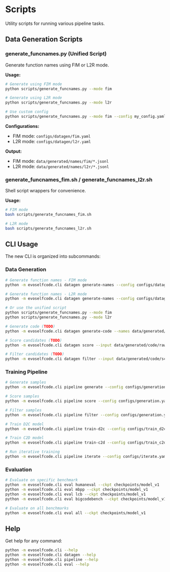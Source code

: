 # Scripts

Utility scripts for running various pipeline tasks.

## Data Generation Scripts

### generate_funcnames.py (Unified Script)

Generate function names using FIM or L2R mode.

**Usage:**
```bash
# Generate using FIM mode
python scripts/generate_funcnames.py --mode fim

# Generate using L2R mode
python scripts/generate_funcnames.py --mode l2r

# Use custom config
python scripts/generate_funcnames.py --mode fim --config my_config.yaml
```

**Configurations:**
- FIM mode: `configs/datagen/fim.yaml`
- L2R mode: `configs/datagen/l2r.yaml`

**Output:**
- FIM mode: `data/generated/names/fim/*.jsonl`
- L2R mode: `data/generated/names/l2r/*.jsonl`

### generate_funcnames_fim.sh / generate_funcnames_l2r.sh

Shell script wrappers for convenience.

**Usage:**
```bash
# FIM mode
bash scripts/generate_funcnames_fim.sh

# L2R mode
bash scripts/generate_funcnames_l2r.sh
```

## CLI Usage

The new CLI is organized into subcommands:

### Data Generation
```bash
# Generate function names - FIM mode
python -m evoselfcode.cli datagen generate-names --config configs/datagen/fim.yaml

# Generate function names - L2R mode
python -m evoselfcode.cli datagen generate-names --config configs/datagen/l2r.yaml

# Or use the unified script
python scripts/generate_funcnames.py --mode fim
python scripts/generate_funcnames.py --mode l2r

# Generate code (TODO)
python -m evoselfcode.cli datagen generate-code --names data/generated/names/filtered.jsonl

# Score candidates (TODO)
python -m evoselfcode.cli datagen score --input data/generated/code/raw.jsonl

# Filter candidates (TODO)
python -m evoselfcode.cli datagen filter --input data/generated/code/scored.jsonl --output data/generated/code/filtered.jsonl
```

### Training Pipeline
```bash
# Generate samples
python -m evoselfcode.cli pipeline generate --config configs/generation.yaml

# Score samples
python -m evoselfcode.cli pipeline score --config configs/generation.yaml

# Filter samples
python -m evoselfcode.cli pipeline filter --config configs/generation.yaml

# Train D2C model
python -m evoselfcode.cli pipeline train-d2c --config configs/train_d2c.yaml

# Train C2D model
python -m evoselfcode.cli pipeline train-c2d --config configs/train_c2d.yaml

# Run iterative training
python -m evoselfcode.cli pipeline iterate --config configs/iterate.yaml
```

### Evaluation
```bash
# Evaluate on specific benchmark
python -m evoselfcode.cli eval humaneval --ckpt checkpoints/model_v1
python -m evoselfcode.cli eval mbpp --ckpt checkpoints/model_v1
python -m evoselfcode.cli eval lcb --ckpt checkpoints/model_v1
python -m evoselfcode.cli eval bigcodebench --ckpt checkpoints/model_v1

# Evaluate on all benchmarks
python -m evoselfcode.cli eval all --ckpt checkpoints/model_v1
```

## Help

Get help for any command:
```bash
python -m evoselfcode.cli --help
python -m evoselfcode.cli datagen --help
python -m evoselfcode.cli pipeline --help
python -m evoselfcode.cli eval --help
```

